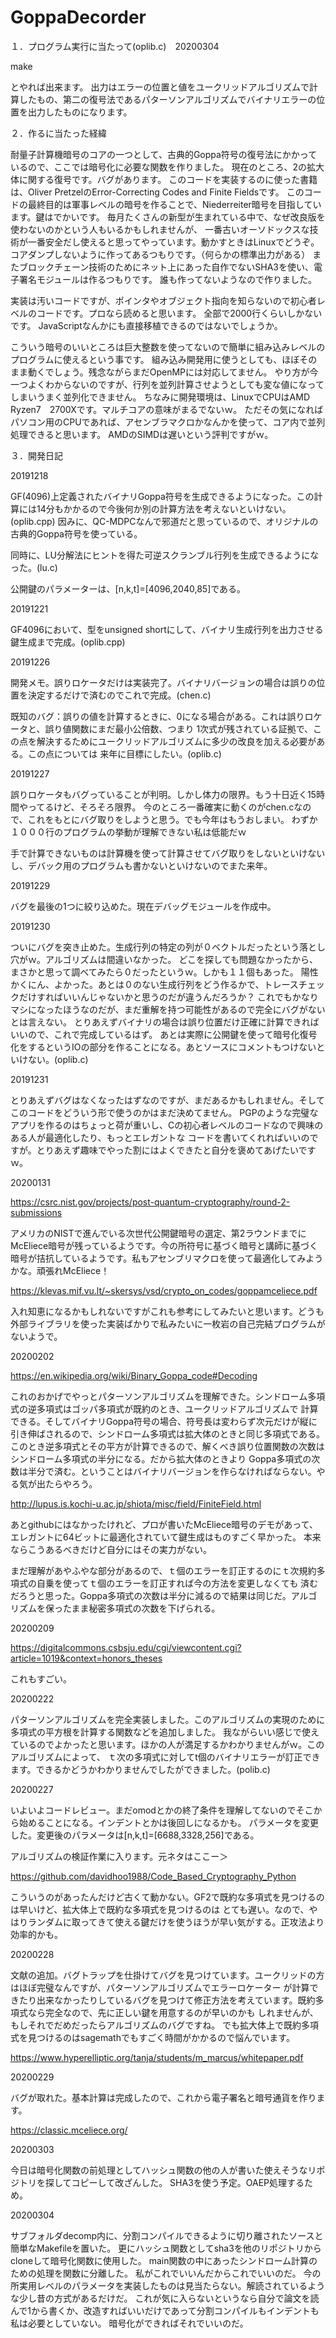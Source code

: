 # GoppaDecorder

１．プログラム実行に当たって(oplib.c)　20200304

make

とやれば出来ます。
出力はエラーの位置と値をユークリッドアルゴリズムで計算したもの、第二の復号法であるパターソンアルゴリズムでバイナリエラーの位置を出力したものになります。

２．作るに当たった経緯

耐量子計算機暗号のコアの一つとして、古典的Goppa符号の復号法にかかっているので、ここでは暗号化に必要な関数を作りました。
現在のところ、2の拡大体に関する復号です。バグがあります。
このコードを実装するのに使った書籍は、Oliver PretzelのError-Correcting Codes and Finite Fieldsです。
このコードの最終目的は軍事レベルの暗号を作ることで、Niederreiter暗号を目指しています。鍵はでかいです。
毎月たくさんの新型が生まれている中で、なぜ改良版を使わないのかという人もいるかもしれませんが、
一番古いオーソドックスな技術が一番安全だし使えると思ってやっています。動かすときはLinuxでどうぞ。
コアダンプしないように作ってあるつもりです。（何らかの標準出力がある）
またブロックチェーン技術のためにネット上にあった自作でないSHA3を使い、電子署名モジュールは作るつもりです。
誰も作ってないようなので作りました。

実装は汚いコードですが、ポインタやオブジェクト指向を知らないので初心者レベルのコードです。プロなら読めると思います。
全部で2000行くらいしかないです。
JavaScriptなんかにも直接移植できるのではないでしょうか。

こういう暗号のいいところは巨大整数を使ってないので簡単に組み込みレベルのプログラムに使えるという事です。
組み込み開発用に使うとしても、ほぼそのまま動くでしょう。残念ながらまだOpenMPには対応してません。
やり方が今一つよくわからないのですが、行列を並列計算させようとしても変な値になってしまいうまく並列化できません。
ちなみに開発環境は、LinuxでCPUはAMD　Ryzen7　2700Xです。マルチコアの意味がまるでないｗ。
ただその気になればパソコン用のCPUであれば、アセンブラマクロかなんかを使って、コア内で並列処理できると思います。
AMDのSIMDは遅いという評判ですがｗ。

３．開発日記

20191218

GF(4096)上定義されたバイナリGoppa符号を生成できるようになった。この計算には14分もかかるので今後何か別の計算方法を考えないといけない。(oplib.cpp)
因みに、QC-MDPCなんで邪道だと思っているので、オリジナルの古典的Goppa符号を使っている。

同時に、LU分解法にヒントを得た可逆スクランブル行列を生成できるようになった。(lu.c)

公開鍵のパラメーターは、[n,k,t]=[4096,2040,85]である。

20191221

GF4096において、型をunsigned shortにして、バイナリ生成行列を出力させる鍵生成まで完成。(oplib.cpp)

20191226

開発メモ。誤りロケータだけは実装完了。バイナリバージョンの場合は誤りの位置を決定するだけで済むのでこれで完成。(chen.c)

既知のバグ：誤りの値を計算するときに、0になる場合がある。これは誤りロケータと、誤り値関数にまだ最小公倍数、つまり
1次式が残されている証拠で、この点を解決するためにユークリッドアルゴリズムに多少の改良を加える必要がある。この点については
来年に目標にしたい。(oplib.c)

20191227

誤りロケータもバグっていることが判明。しかし体力の限界。もう十日近く15時間やってるけど、そろそろ限界。
今のところ一番確実に動くのがchen.cなので、これをもとにバグ取りをしようと思う。でも今年はもうおしまい。
わずか１０００行のプログラムの挙動が理解できない私は低能だｗ

手で計算できないものは計算機を使って計算させてバグ取りをしないといけないし、デバック用のプログラムも書かないといけないのでまた来年。

20191229

バグを最後の1つに絞り込めた。現在デバッグモジュールを作成中。

20191230

ついにバグを突き止めた。生成行列の特定の列が０ベクトルだったという落とし穴がｗ。アルゴリズムは間違いなかった。
どこを探しても問題なかったから、まさかと思って調べてみたら０だったというｗ。しかも１１個もあった。
陽性かくにん、よかった。あとは０のない生成行列をどう作るかで、トレースチェックだけすればいいんじゃないかと思うのだが違うんだろうか？
これでもかなりマシになったほうなのだが、まだ重解を持つ可能性があるので完全にバグがないとは言えない。
とりあえずバイナリの場合は誤り位置だけ正確に計算できればいいので、これで完成しているはず。
あとは実際に公開鍵を使って暗号化復号化をするというIOの部分を作ることになる。あとソースにコメントもつけないといけない。(oplib.c)

20191231

とりあえずバグはなくなったはずなのですが、まだあるかもしれません。そしてこのコードをどういう形で使うのかはまだ決めてません。
PGPのような完璧なアプリを作るのはちょっと荷が重いし、Cの初心者レベルのコードなので興味のある人が最適化したり、もっとエレガントな
コードを書いてくれればいいのですが。とりあえず趣味でやった割にはよくできたと自分を褒めてあげたいですｗ。

20200131

https://csrc.nist.gov/projects/post-quantum-cryptography/round-2-submissions

アメリカのNISTで進んでいる次世代公開鍵暗号の選定、第2ラウンドまでにMcEliece暗号が残っているようです。今の所符号に基づく暗号と講師に基づく暗号が拮抗しているようです。私もアセンブリマクロを使って最適化してみようかな。頑張れMcEliece！

https://klevas.mif.vu.lt/~skersys/vsd/crypto_on_codes/goppamceliece.pdf

入れ知恵になるかもしれないですがこれも参考にしてみたいと思います。どうも外部ライブラリを使った実装ばかりで私みたいに一枚岩の自己完結プログラムがないようで。

20200202

https://en.wikipedia.org/wiki/Binary_Goppa_code#Decoding

これのおかげでやっとパターソンアルゴリズムを理解できた。シンドローム多項式の逆多項式はゴッパ多項式が既約のとき、ユークリッドアルゴリズムで
計算できる。そしてバイナリGoppa符号の場合、符号長は変わらず次元だけが縦に引き伸ばされるので、シンドローム多項式は拡大体のときと同じ多項式である。
このとき逆多項式とその平方が計算できるので、解くべき誤り位置関数の次数はシンドローム多項式の半分になる。だから拡大体のときより
Goppa多項式の次数は半分で済む。ということはバイナリバージョンを作らなければならない。やる気が出たらやろう。

http://lupus.is.kochi-u.ac.jp/shiota/misc/field/FiniteField.html

あとgithubにはなかったけれど、プロが書いたMcEliece暗号のデモがあって、エレガントに64ビットに最適化されていて鍵生成はものすごく早かった。
本来ならこうあるべきだけど自分にはその実力がない。

まだ理解があやふやな部分があるので、ｔ個のエラーを訂正するのにｔ次規約多項式の自乗を使ってｔ個のエラーを訂正すれば今の方法を変更しなくても
済むだろうと思った。Goppa多項式の次数は半分に減るので結果は同じだ。アルゴリズムを保ったまま秘密多項式の次数を下げられる。


20200209

https://digitalcommons.csbsju.edu/cgi/viewcontent.cgi?article=1019&context=honors_theses

これもすごい。

20200222

パターソンアルゴリズムを完全実装しました。このアルゴリズムの実現のために多項式の平方根を計算する関数などを追加しました。
我ながらいい感じで使えているのでよかったと思います。ほかの人が満足するかわかりませんがｗ。このアルゴリズムによって、
ｔ次の多項式に対してt個のバイナリエラーが訂正できます。できるかどうかわかりませんでしたができました。(polib.c)

20200227

いよいよコードレビュー。まだomodとかの終了条件を理解してないのでそこから始めることになる。インデントとかは後回しになるかも。
パラメータを変更した。変更後のパラメータは[n,k,t]=[6688,3328,256]である。

アルゴリズムの検証作業に入ります。元ネタはここー＞

https://github.com/davidhoo1988/Code_Based_Cryptography_Python

こういうのがあったんだけど古くて動かない。GF2で既約な多項式を見つけるのは早いけど、拡大体上で既約な多項式を見つけるのは
とても遅い。なので、やはりランダムに取ってきて使える鍵だけを使うほうが早い気がする。正攻法より効率的かも。

20200228

文献の追加。バグトラップを仕掛けてバグを見つけています。ユークリッドの方はほぼ完璧なんですが、パターソンアルゴリズムでエラーロケーター
が計算できたり出来なかったりしているバグを見つけて修正方法を考えています。既約多項式なら完全なので、先に正しい鍵を用意するのが早いのかも
しれませんが、もしそれでだめだったらアルゴリズムのバグですね。
でも拡大体上で既約多項式を見つけるのはsagemathでもすごく時間がかかるので悩んでいます。

https://www.hyperelliptic.org/tanja/students/m_marcus/whitepaper.pdf

20200229

バグが取れた。基本計算は完成したので、これから電子署名と暗号通貨を作ります。

https://classic.mceliece.org/

20200303

今日は暗号化関数の前処理としてハッシュ関数の他の人が書いた使えそうなリポジトリを探してコピーして改ざんした。
SHA3を使う予定。OAEP処理するため。

20200304

サブフォルダdecomp内に、分割コンパイルできるように切り離されたソースと簡単なMakefileを置いた。
更にハッシュ関数としてsha3を他のリポジトリからcloneして暗号化関数に使用した。
main関数の中にあったシンドローム計算のための処理を関数に分離した。
私がこれでいいんだからこれでいいのだ。
今の所実用レベルのパラメータを実装したものは見当たらない。解読されているような少し昔の方式があるだけだ。
これが気に入らないというなら自分で論文を読んで1から書くか、改造すればいいだけであって分割コンパイルもインデントも私は必要としていない。
暗号化ができればそれでいいのだ。
